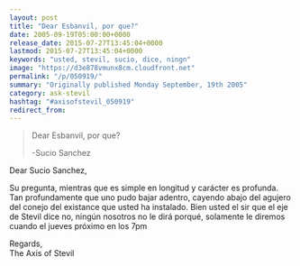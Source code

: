 ```yaml
---
layout: post
title: "Dear Esbanvil, por que?"
date: 2005-09-19T05:00:00+0000
release_date: 2015-07-27T13:45:04+0000
lastmod: 2015-07-27T13:45:04+0000
keywords: "usted, stevil, sucio, dice, ningn"
image: "https://d3e878vmunx8cm.cloudfront.net"
permalink: "/p/050919/"
summary: "Originally published Monday September, 19th 2005"
category: ask-stevil
hashtag: "#axisofstevil_050919"
redirect_from:
---
```


> Dear Esbanvil, por que?
> 
> -Sucio Sanchez

Dear Sucio Sanchez,

Su pregunta, mientras que es simple en longitud y carácter es profunda. Tan profundamente que uno pudo bajar adentro, cayendo abajo del agujero del conejo del existance que usted ha instalado. Bien usted el sir que el eje de Stevil dice no, ningún nosotros no le dirá porqué, solamente le diremos cuando el jueves próximo en los 7pm

Regards,  
The Axis of Stevil
